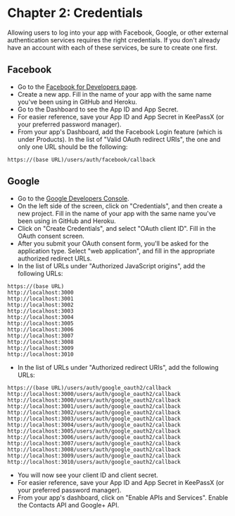 # Chapter 2: Credentials

Allowing users to log into your app with Facebook, Google, or other external authentication services requires the right credentials.  If you don't already have an account with each of these services, be sure to create one first.

## Facebook
* Go to the [Facebook for Developers page](https://developers.facebook.com/).
* Create a new app.  Fill in the name of your app with the same name you've been using in GitHub and Heroku.
* Go to the Dashboard to see the App ID and App Secret.
* For easier reference, save your App ID and App Secret in KeePassX (or your preferred password manager).
* From your app's Dashboard, add the Facebook Login feature (which is under Products).  In the list of "Valid OAuth redirect URIs", the one and only one URL should be the following:
```
https://(base URL)/users/auth/facebook/callback
```

## Google
* Go to the [Google Developers Console](https://console.developers.google.com).
* On the left side of the screen, click on "Credentials", and then create a new project.  Fill in the name of your app with the same name you've been using in GitHub and Heroku.
* Click on "Create Credentials", and select "OAuth client ID".  Fill in the OAuth consent screen.
* After you submit your OAuth consent form, you'll be asked for the application type.  Select "web application", and fill in the appropriate authorized redirect URLs.
* In the list of URLs under "Authorized JavaScript origins", add the following URLs:
```
https://(base URL)
http://localhost:3000
http://localhost:3001
http://localhost:3002
http://localhost:3003
http://localhost:3004
http://localhost:3005
http://localhost:3006
http://localhost:3007
http://localhost:3008
http://localhost:3009
http://localhost:3010
```
* In the list of URLs under "Authorized redirect URIs", add the following URLs:
```
https://(base URL)/users/auth/google_oauth2/callback
http://localhost:3000/users/auth/google_oauth2/callback
http://localhost:3000/users/auth/google_oauth2/callback
http://localhost:3001/users/auth/google_oauth2/callback
http://localhost:3002/users/auth/google_oauth2/callback
http://localhost:3003/users/auth/google_oauth2/callback
http://localhost:3004/users/auth/google_oauth2/callback
http://localhost:3005/users/auth/google_oauth2/callback
http://localhost:3006/users/auth/google_oauth2/callback
http://localhost:3007/users/auth/google_oauth2/callback
http://localhost:3008/users/auth/google_oauth2/callback
http://localhost:3009/users/auth/google_oauth2/callback
http://localhost:3010/users/auth/google_oauth2/callback
```
* You will now see your client ID and client secret.
* For easier reference, save your App ID and App Secret in KeePassX (or your preferred password manager).
* From your app's dashboard, click on "Enable APIs and Services".  Enable the Contacts API and Google+ API.
